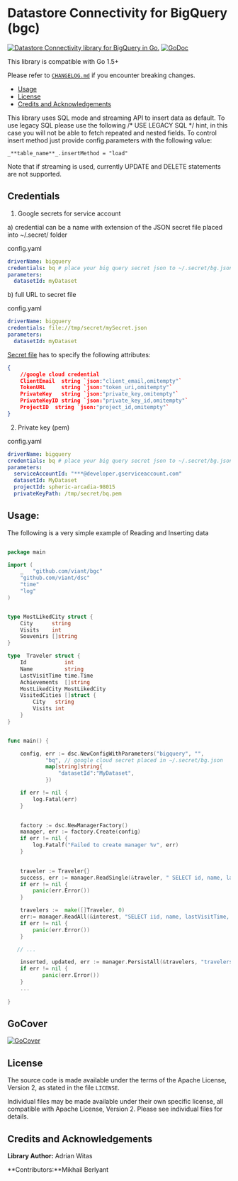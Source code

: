 # Datastore Connectivity for BigQuery (bgc)

[![Datastore Connectivity library for BigQuery in Go.](https://goreportcard.com/badge/github.com/viant/bgc)](https://goreportcard.com/report/github.com/viant/bgc)
[![GoDoc](https://godoc.org/github.com/viant/bgc?status.svg)](https://godoc.org/github.com/viant/bgc)

This library is compatible with Go 1.5+

Please refer to [`CHANGELOG.md`](CHANGELOG.md) if you encounter breaking changes.

- [Usage](#Usage)
- [License](#License)
- [Credits and Acknowledgements](#Credits-and-Acknowledgements)




This library uses SQL mode and streaming API to insert data as default.
To use legacy SQL please use the following /* USE LEGACY SQL */ hint, in this case you will not be able to fetch repeated and nested fields.
To control insert method just provide config.parameters with the following value:
    
    _**table_name**_.insertMethod = "load"

Note that if streaming is used, currently UPDATE and DELETE statements are not supported.


## Credentials

1. Google secrets for service account

a) credential can be a name with extension of the JSON secret file placed into ~/.secret/ folder

config.yaml
```yaml
driverName: bigquery
credentials: bq # place your big query secret json to ~/.secret/bg.json
parameters:
  datasetId: myDataset
```

b) full URL to secret file

config.yaml
```yaml
driverName: bigquery
credentials: file://tmp/secret/mySecret.json
parameters:
  datasetId: myDataset
```

[Secret file](https://github.com/viant/toolbox/blob/master/cred/config.go) has to specify the following attributes:

````json
{
	//google cloud credential
	ClientEmail  string `json:"client_email,omitempty"`
	TokenURL     string `json:"token_uri,omitempty"`
	PrivateKey   string `json:"private_key,omitempty"`
	PrivateKeyID string `json:"private_key_id,omitempty"`
	ProjectID  string `json:"project_id,omitempty"`
}
````


2. Private key (pem)


config.yaml
```yaml
driverName: bigquery
credentials: bq # place your big query secret json to ~/.secret/bg.json
parameters:
  serviceAccountId: "***@developer.gserviceaccount.com"
  datasetId: MyDataset
  projectId: spheric-arcadia-98015
  privateKeyPath: /tmp/secret/bq.pem
```




## Usage:

The following is a very simple example of Reading and Inserting data


```go

package main

import (
    _ 	"github.com/viant/bgc"
    "github.com/viant/dsc"
    "time"    
    "log"
)


type MostLikedCity struct {
	City      string
	Visits    int
	Souvenirs []string
}

type  Traveler struct {
	Id            int
	Name          string
	LastVisitTime time.Time
	Achievements  []string
	MostLikedCity MostLikedCity
	VisitedCities []struct {
		City   string
		Visits int
	}
}


func main() {

    config, err := dsc.NewConfigWithParameters("bigquery", "",
    	    "bq", // google cloud secret placed in ~/.secret/bg.json
            map[string]string{
                "datasetId":"MyDataset",
            })

    if err != nil {
        log.Fatal(err)
    }

		
    factory := dsc.NewManagerFactory()
    manager, err := factory.Create(config)
    if err != nil {
        log.Fatalf("Failed to create manager %v", err)
    }
   

    traveler := Traveler{}
    success, err := manager.ReadSingle(&traveler, " SELECT id, name, lastVisitTime, visitedCities, achievements, mostLikedCity FROM travelers WHERE id = ?", []interface{}{4}, nil)
    if err != nil {
        panic(err.Error())
    }

    travelers :=  make([]Traveler, 0)
    err:= manager.ReadAll(&interest, "SELECT iid, name, lastVisitTime, visitedCities, achievements, mostLikedCity",nil, nil)
    if err != nil {
        panic(err.Error())
    }

   // ...

    inserted, updated, err := manager.PersistAll(&travelers, "travelers", nil)
    if err != nil {
           panic(err.Error())
    }
    ...
        
}
```

## GoCover

[![GoCover](https://gocover.io/github.com/viant/bgc)](https://gocover.io/github.com/viant/bgc)


<a name="License"></a>
## License

The source code is made available under the terms of the Apache License, Version 2, as stated in the file `LICENSE`.

Individual files may be made available under their own specific license,
all compatible with Apache License, Version 2. Please see individual files for details.


<a name="Credits-and-Acknowledgements"></a>

##  Credits and Acknowledgements

**Library Author:** Adrian Witas

**Contributors:**Mikhail Berlyant